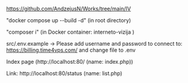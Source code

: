 https://github.com/AndzejusN/Works/tree/main/IV

"docker compose up --build -d" (in root directory)

"composer i" (in Docker container: interneto-vizija )

src/.env.example -> Please add username and password to connect to:
https://billing.time4vps.com/ and change file to .env

Index page (http://localhost:80/ (name: index.php))

Link: http://localhost:80/status (name: list.php)

